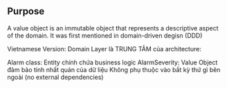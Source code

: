 ## Purpose

A value object is an immutable object that represents a descriptive aspect of the domain. It was first mentioned in domain-driven degisn (DDD)

Vietnamese Version:
Domain Layer là TRUNG TÂM của architecture:

Alarm class: Entity chính chứa business logic
AlarmSeverity: Value Object đảm bảo tính nhất quán của dữ liệu
Không phụ thuộc vào bất kỳ thứ gì bên ngoài (no external dependencies)
